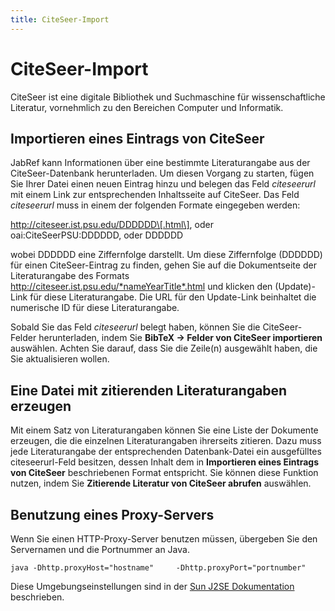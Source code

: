 ```yaml
---
title: CiteSeer-Import
---
```


# CiteSeer-Import

CiteSeer ist eine digitale Bibliothek und Suchmaschine für wissenschaftliche Literatur, vornehmlich zu den Bereichen Computer und Informatik.

## Importieren eines Eintrags von CiteSeer

JabRef kann Informationen über eine bestimmte Literaturangabe aus der CiteSeer-Datenbank herunterladen. Um diesen Vorgang zu starten, fügen Sie Ihrer Datei einen neuen Eintrag hinzu und belegen das Feld *citeseerurl* mit einem Link zur entsprechenden Inhaltsseite auf CiteSeer. Das Feld *citeseerurl* muss in einem der folgenden Formate eingegeben werden:

http://citeseer.ist.psu.edu/DDDDDD\[.html\], oder
oai:CiteSeerPSU:DDDDDD, oder
DDDDDD

wobei DDDDDD eine Ziffernfolge darstellt. Um diese Ziffernfolge (DDDDDD) für einen CiteSeer-Eintrag zu finden, gehen Sie auf die Dokumentseite der Literaturangabe des Formats http://citeseer.ist.psu.edu/*nameYearTitle*.html und klicken den (Update)-Link für diese Literaturangabe. Die URL für den Update-Link beinhaltet die numerische ID für diese Literaturangabe.

Sobald Sie das Feld *citeseerurl* belegt haben, können Sie die CiteSeer-Felder herunterladen, indem Sie **BibTeX -&gt; Felder von CiteSeer importieren** auswählen. Achten Sie darauf, dass Sie die Zeile(n) ausgewählt haben, die Sie aktualisieren wollen.

## Eine Datei mit zitierenden Literaturangaben erzeugen

Mit einem Satz von Literaturangaben können Sie eine Liste der Dokumente erzeugen, die die einzelnen Literaturangaben ihrerseits zitieren. Dazu muss jede Literaturangabe der entsprechenden Datenbank-Datei ein ausgefülltes citeseerurl-Feld besitzen, dessen Inhalt dem in **Importieren eines Eintrags von CiteSeer** beschriebenen Format entspricht. Sie können diese Funktion nutzen, indem Sie **Zitierende Literatur von CiteSeer abrufen** auswählen.

## Benutzung eines Proxy-Servers

Wenn Sie einen HTTP-Proxy-Server benutzen müssen, übergeben Sie den Servernamen und die Portnummer an Java.

`java -Dhttp.proxyHost="hostname"     -Dhttp.proxyPort="portnumber"`

Diese Umgebungseinstellungen sind in der [Sun J2SE Dokumentation](http://java.sun.com/j2se/1.4.2/docs/guide/net/properties.html) beschrieben.
